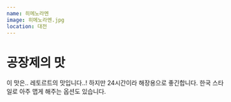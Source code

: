 ```yaml
---
name: 히메노라멘
image: 히메노라멘.jpg
location: 대전
---
```

# 공장제의 맛
이 맛은.. 레토르트의 맛입니다..! 하지만 24시간이라 해장용으로 좋긴합니다. 한국 스타일로 아주 맵게 해주는 옵션도 있습니다.